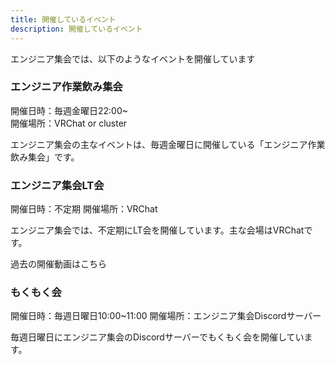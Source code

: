 ```yaml
---
title: 開催しているイベント
description: 開催しているイベント
---
```


エンジニア集会では、以下のようなイベントを開催しています

### エンジニア作業飲み集会

開催日時：毎週金曜日22:00~  
開催場所：VRChat or cluster

エンジニア集会の主なイベントは、毎週金曜日に開催している「エンジニア作業飲み集会」です。

### エンジニア集会LT会

開催日時：不定期
開催場所：VRChat

エンジニア集会では、不定期にLT会を開催しています。主な会場はVRChatです。

過去の開催動画はこちら

### もくもく会

開催日時：毎週日曜日10:00~11:00
開催場所：エンジニア集会Discordサーバー

毎週日曜日にエンジニア集会のDiscordサーバーでもくもく会を開催しています。
